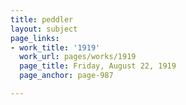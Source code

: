 ```yaml
---
title: peddler
layout: subject
page_links:
- work_title: '1919'
  work_url: pages/works/1919
  page_title: Friday, August 22, 1919
  page_anchor: page-987

---
```

